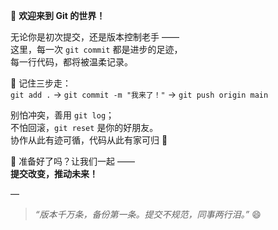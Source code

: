 🌟 **欢迎来到 Git 的世界！**

无论你是初次提交，还是版本控制老手 ——  
这里，每一次 `git commit` 都是进步的足迹，  
每一行代码，都将被温柔记录。  

📌 记住三步走：  
`git add .` → `git commit -m "我来了！"` → `git push origin main`

别怕冲突，善用 `git log`；  
不怕回滚，`git reset` 是你的好朋友。  
协作从此有迹可循，代码从此有家可归 💪

🚀 准备好了吗？让我们一起 ——  
**提交改变，推动未来！**

—

> *“版本千万条，备份第一条。提交不规范，同事两行泪。”* 😄
